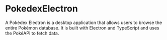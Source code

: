 # PokedexElectron
A Pokédex Electron is a desktop application that allows users to browse the entire Pokémon database. It is built with Electron and TypeScript and uses the PokéAPI to fetch data.
